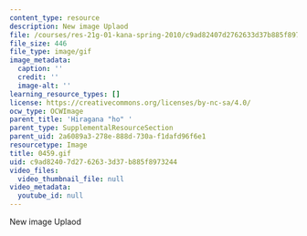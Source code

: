```yaml
---
content_type: resource
description: New image Uplaod
file: /courses/res-21g-01-kana-spring-2010/c9ad82407d2762633d37b885f8973244_0459.gif
file_size: 446
file_type: image/gif
image_metadata:
  caption: ''
  credit: ''
  image-alt: ''
learning_resource_types: []
license: https://creativecommons.org/licenses/by-nc-sa/4.0/
ocw_type: OCWImage
parent_title: 'Hiragana "ho" '
parent_type: SupplementalResourceSection
parent_uid: 2a6089a3-278e-888d-730a-f1dafd96f6e1
resourcetype: Image
title: 0459.gif
uid: c9ad8240-7d27-6263-3d37-b885f8973244
video_files:
  video_thumbnail_file: null
video_metadata:
  youtube_id: null
---
```

New image Uplaod
